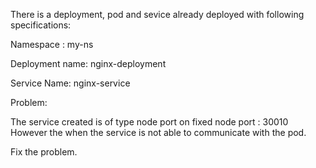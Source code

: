 
There is a deployment, pod and sevice already deployed with following specifications:

Namespace : my-ns

Deployment name: nginx-deployment

Service Name: nginx-service

Problem:

The service created is of type node port on fixed node port : 30010
However the when the service is not able to communicate with the pod.

Fix the problem.
